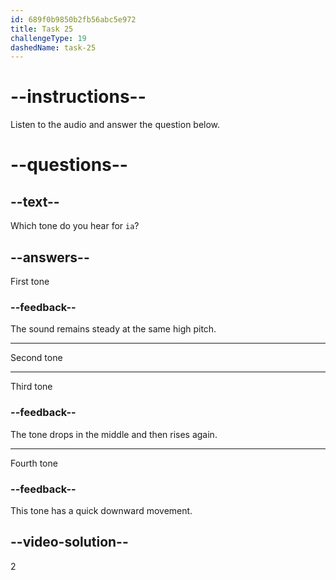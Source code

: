 ```yaml
---
id: 689f0b9850b2fb56abc5e972
title: Task 25
challengeType: 19
dashedName: task-25
---
```


<!-- (Audio) A: iá -->

# --instructions--

Listen to the audio and answer the question below.

# --questions--

## --text--

Which tone do you hear for `ia`?

## --answers--

First tone

### --feedback--

The sound remains steady at the same high pitch.

---

Second tone

---

Third tone

### --feedback--

The tone drops in the middle and then rises again.

---

Fourth tone

### --feedback--

This tone has a quick downward movement.

## --video-solution--

2
